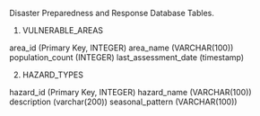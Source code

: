 Disaster Preparedness and Response Database Tables.
1. VULNERABLE_AREAS

area_id (Primary Key, INTEGER)
area_name (VARCHAR(100))
population_count (INTEGER)
last_assessment_date (timestamp)

2. HAZARD_TYPES

hazard_id (Primary Key, INTEGER)
hazard_name (VARCHAR(100))
description (varchar(200))
seasonal_pattern (VARCHAR(100))
